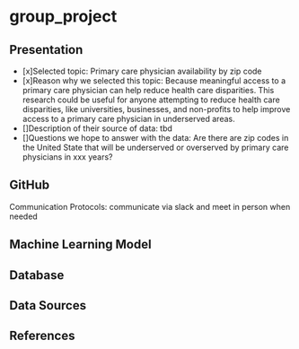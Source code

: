# group_project

## Presentation
- [x]Selected topic: Primary care physician availability by zip code
- [x]Reason why we selected this topic: Because meaningful access to a primary care physician can help reduce health care disparities. This research could be useful for anyone attempting to reduce health care disparities, like universities, businesses, and non-profits to help improve access to a primary care physician in underserved areas.
- []Description of their source of data: tbd
- []Questions we hope to answer with the data: Are there are zip codes in the United State that will be underserved or overserved by primary care physicians in xxx years?

## GitHub
Communication Protocols: communicate via slack and meet in person when needed

## Machine Learning Model

## Database

## Data Sources

## References


